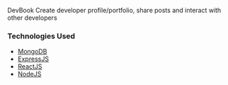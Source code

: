 DevBook
Create developer profile/portfolio, share posts and interact with other developers

### Technologies Used

- [MongoDB](https://www.mongodb.com/)
- [ExpressJS](https://expressjs.com/)
- [ReactJS](https://reactjs.org/)
- [NodeJS](https://nodejs.org/en/)
